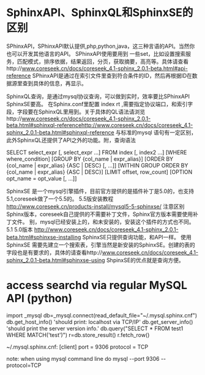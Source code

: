 # SphinxAPI、SphinxQL和SphinxSE的区别
SPhinxAPI，SPhinxAPI默认提供,php,python,java，这三种言语的API。当然你也可以开发其他语言的API。
SPhinxAPI使用要用到 一些set，比如设置搜索服务，匹配模式，排序依据，结果返回，分页，获取摘要，高亮等。具体请查看http://www.coreseek.cn/docs/coreseek_4.1-sphinx_2.0.1-beta.html#api-reference
SPhinxAPI是通过在索引文件里查到符合条件的ID，然后再根据ID在数据源里查到具体的信息，再显示。

SphinxQL查询，是通过mysql协议查询，可以做到实时，效率要比SPhinxAPI SphinxSE要高。
在Sphinx.conf里配置  index rt ,需要指定协议端口，和索引字段，字段要在SphinxQL里用到。关于具体的QL语法请浏览http://www.coreseek.cn/docs/coreseek_4.1-sphinx_2.0.1-beta.html#sphinxql-referencehttp://www.coreseek.cn/docs/coreseek_4.1-sphinx_2.0.1-beta.html#sphinxql-reference
与标准的mysql 语句有一定区别，此外SphinxQL还提供了API之外的功能。附，查询语法

SELECT
    select_expr [, select_expr ...]
    FROM index [, index2 ...]
    [WHERE where_condition]
    [GROUP BY {col_name | expr_alias}]
    [ORDER BY {col_name | expr_alias} {ASC | DESC} [, ...]]
    [WITHIN GROUP ORDER BY {col_name | expr_alias} {ASC | DESC}]
    [LIMIT offset, row_count]
    [OPTION opt_name = opt_value [, ...]]

SphinxSE 是一个mysql引擎插件，目前官方提供的是插件补丁是5.0的，也支持5.1,coreseek做了一个5.5的。
5.5版安装教程 http://www.coreseek.cn/products-install/mysql5-5-sphinxse/ 注意区别Sphinx版本，coreseek自己提供的不需要补丁文件，Sphinx官方版本需要使用补丁文件。
别，mysql已经安装上的，和未安装的，安装这个插件的方式也不同。
5.1 5.0版本 http://www.coreseek.cn/docs/coreseek_4.1-sphinx_2.0.1-beta.html#sphinxse-installing
SphinxSE只提供查询功能，和API一样。
使用SphinxSE 需要先建立一个搜索表，引擎当然是新安装的SphinxSE。创建的表的字段也是有要求的，具体的请查看http://www.coreseek.cn/docs/coreseek_4.1-sphinx_2.0.1-beta.html#sphinxse-using
ShpinxSE的优点就是查询方便。

# access searchd via regular MySQL API (python)
import _mysql
db=_mysql.connect(read_default_file="~/.mysql.sphinx.cnf")
db.get_host_info()    'should print: localhost via TCP/IP'
db.get_server_info()  'should print the server version info.'
db.query("SELECT * FROM test1 WHERE MATCH('test')")
r=db.store_result()
r.fetch_row()

~/.mysql.sphinx.cnf:
[client]
port = 9306
protocol = TCP

note: when using mysql command line do
mysql --port 9306 --protocol=TCP
